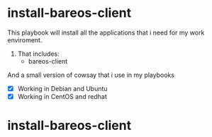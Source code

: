 # install-bareos-client

This playbook will install all the applications that i need for my work enviroment.

1. That includes:
    - bareos-client

And a small version of cowsay that i use in my playbooks

- [x] Working in Debian and Ubuntu
- [x] Working in CentOS and redhat
# install-bareos-client

